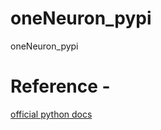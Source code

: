# oneNeuron_pypi
oneNeuron_pypi




# Reference - 
[official python docs](https://packaging.python.org/tutorials/packaging-projects/)